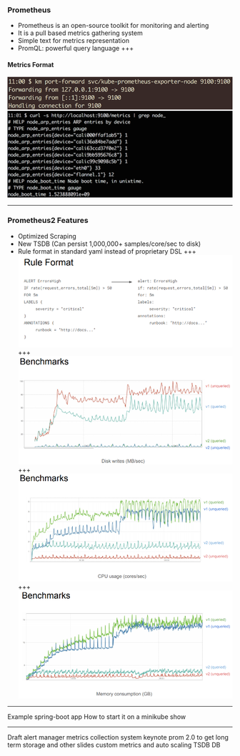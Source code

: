 ### Prometheus
- Prometheus is an open-source toolkit for monitoring and alerting
- It is a pull based metrics gathering system
- Simple text for metrics representation
- PromQL: powerful query language
+++
#### Metrics Format
![Image](prometheus-intro/assets/Prom_svc_port_fwd.png)
![Image](prometheus-intro/assets/Prom_metrics_text_eg.png)

---


### Prometheus2   Features

- Optimized Scraping
- New TSDB (Can persist 1,000,000+ samples/core/sec to disk)
- Rule format in standard yaml instead of proprietary DSL
+++
![Image](prometheus-intro/assets/Prom_rule_format.png)
+++
![Image](prometheus-intro/assets/Prom_Bench_1.png)
+++
![Image](prometheus-intro/assets/Prom_Bench_2.png)
+++
![Image](prometheus-intro/assets/Prom_Bench_3.png)

---
Example spring-boot app
How to start it on a minikube show





---
Draft
alert manager
metrics collection system
keynote prom 2.0 to get long term storage and other slides
custom metrics and auto scaling
TSDB DB
